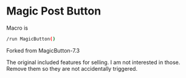 # Magic Post Button

Macro is
```bash
/run MagicButton()
```

Forked from MagicButton-7.3

The original included features for selling. I am not interested in those. Remove them so they are not accidentally triggered.
